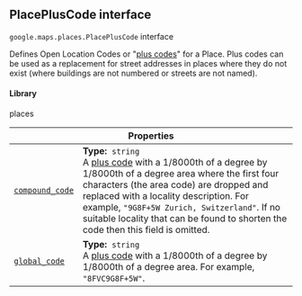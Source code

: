 
<h2 id="PlacePlusCode">PlacePlusCode interface</h2>
<p>
<code><span itemprop="path">google.maps.places</span>.<span itemprop="name">PlacePlusCode</span></code>
interface
</p>
<p>Defines Open Location Codes or "<a href="https://plus.codes/">plus codes</a>" for a Place. Plus codes can be used as a replacement for street addresses in places where they do not exist (where buildings are not numbered or streets are not named).</p>
<h4>Library</h4>
<p>places</p>
<div class="devsite-table-wrapper"><table class="properties responsive" summary="interface PlacePlusCode - Properties">
<thead>
<tr><th colspan="2">Properties</th>
</tr></thead>
<tbody>
<tr id="PlacePlusCode.compound_code">
<td itemprop="property"><code><a class="secret-link" href="#PlacePlusCode.compound_code"><span>compound_code</span></a></code></td>
<td><div><strong>Type:</strong>&nbsp; <code>string</code></div>
<div class="desc">A <a href="https://plus.codes/">plus code</a> with a 1/8000th of a degree by 1/8000th of a degree area where the first four characters (the area code) are dropped and replaced with a locality description. For example, <code>"9G8F+5W Zurich, Switzerland"</code>. If no suitable locality that can be found to shorten the code then this field is omitted.</div></td>
</tr>
<tr id="PlacePlusCode.global_code">
<td itemprop="property"><code><a class="secret-link" href="#PlacePlusCode.global_code"><span>global_code</span></a></code></td>
<td><div><strong>Type:</strong>&nbsp; <code>string</code></div>
<div class="desc">A <a href="https://plus.codes/">plus code</a> with a 1/8000th of a degree by 1/8000th of a degree area. For example, <code>"8FVC9G8F+5W"</code>.</div></td>
</tr>
</tbody>
</table></div>
<script src="replace_links.js"></script>
